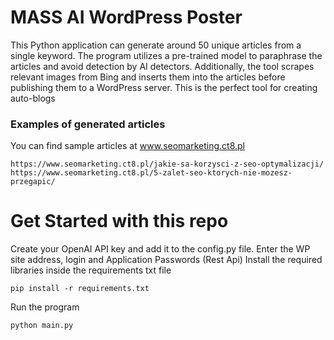 ﻿# MASS AI WordPress Poster
This Python application can generate around 50 unique articles from a single keyword. The program utilizes a pre-trained model to paraphrase the articles and avoid detection by AI detectors. Additionally, the tool scrapes relevant images from Bing and inserts them into the articles before publishing them to a WordPress server.
This is the perfect tool for creating auto-blogs

### Examples of generated articles
You can find sample articles at www.seomarketing.ct8.pl
```
https://www.seomarketing.ct8.pl/jakie-sa-korzysci-z-seo-optymalizacji/
https://www.seomarketing.ct8.pl/5-zalet-seo-ktorych-nie-mozesz-przegapic/

```

# Get Started with this repo
Create your OpenAI API key and add it to the config.py file. Enter the WP site address, login and Application Passwords (Rest Api)
Install the required libraries inside the requirements txt file
```
pip install -r requirements.txt
```
Run the program
```
python main.py
```

